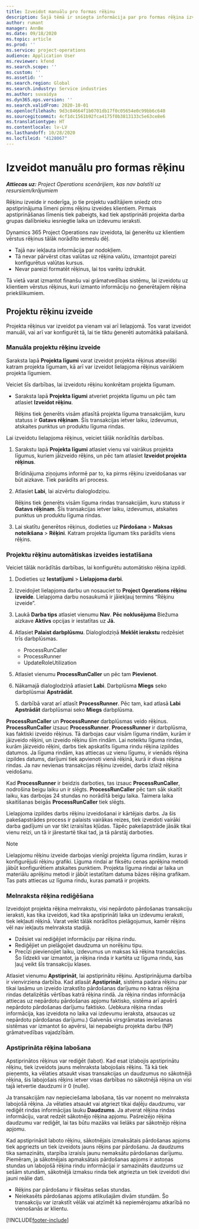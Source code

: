 ```yaml
---
title: Izveidot manuālu pro formas rēķinu
description: Šajā tēmā ir sniegta informācija par pro formas rēķina izveidi.
author: rumant
manager: AnnBe
ms.date: 09/18/2020
ms.topic: article
ms.prod: ''
ms.service: project-operations
audience: Application User
ms.reviewer: kfend
ms.search.scope: ''
ms.custom: ''
ms.assetid: ''
ms.search.region: Global
ms.search.industry: Service industries
ms.author: suvaidya
ms.dyn365.ops.version: ''
ms.search.validFrom: 2020-10-01
ms.openlocfilehash: 9d3c84664f1b0701db17f0c05654e0c99bb6c640
ms.sourcegitcommit: 4cf1dc1561b92fca4175f0b3813133c5e63ce8e6
ms.translationtype: HT
ms.contentlocale: lv-LV
ms.lasthandoff: 10/28/2020
ms.locfileid: "4128067"
---
```

# <a name="create-a-manual-proforma-invoice"></a>Izveidot manuālu pro formas rēķinu

_**Attiecas uz:** Project Operations scenārijiem, kas nav balstīti uz resursiem/krājumiem_

Rēķinu izveide ir noderīga, jo tie projektu vadītājiem sniedz otro apstiprinājuma līmeni pirms rēķinu izveides klientiem. Pirmais apstiprināšanas līmenis tiek pabeigts, kad tiek apstiprināti projekta darba grupas dalībnieku iesniegtie laika un izdevumu ieraksti.

Dynamics 365 Project Operations nav izveidota, lai ģenerētu uz klientiem vērstus rēķinus tālāk norādīto iemeslu dēļ.

- Tajā nav iekļauta informācija par nodokļiem.
- Tā nevar pārvērst citas valūtas uz rēķina valūtu, izmantojot pareizi konfigurētus valūtas kursus.
- Nevar pareizi formatēt rēķinus, lai tos varētu izdrukāt.

Tā vietā varat izmantot finanšu vai grāmatvedības sistēmu, lai izveidotu uz klientiem vērstus rēķinus, kuri izmanto informāciju no ģenerētajiem rēķina priekšlikumiem.

## <a name="creating-project-invoices"></a>Projektu rēķinu izveide

Projekta rēķinus var izveidot pa vienam vai arī lielapjomā. Tos varat izveidot manuāli, vai arī var konfigurēt tā, lai tie tiktu ģenerēti automātikā palaišanā.

### <a name="manually-create-project-invoices"></a>Manuāla projektu rēķinu izveide 

Saraksta lapā **Projekta līgumi** varat izveidot projekta rēķinus atsevišķi katram projekta līgumam, kā arī var izveidot lielapjoma rēķinus vairākiem projekta līgumiem.

Veiciet šīs darbības, lai izveidotu rēķinu konkrētam projekta līgumam.

- Saraksta lapā **Projekta līgumi** atveriet projekta līgumu un pēc tam atlasiet **Izveidot rēķinu**.

    Rēķins tiek ģenerēts visām atlasītā projekta līguma transakcijām, kuru statuss ir **Gatavs rēķinam**. Šīs transakcijas ietver laiku, izdevumus, atskaites punktus un produktu līguma rindas.

Lai izveidotu lielapjoma rēķinus, veiciet tālāk norādītās darbības.

1. Sarakstu lapā **Projekta līgumi** atlasiet vienu vai vairākus projekta līgumus, kuriem jāizveido rēķins, un pēc tam atlasiet **Izveidot projekta rēķinus**.

    Brīdinājuma ziņojums informē par to, ka pirms rēķinu izveidošanas var būt aizkave. Tiek parādīts arī process.

2. Atlasiet **Labi**, lai aizvērtu dialoglodziņu.

    Rēķins tiek ģenerēts visām līguma rindas transakcijām, kuru statuss ir **Gatavs rēķinam**. Šīs transakcijas ietver laiku, izdevumus, atskaites punktus un produktu līguma rindas.

3. Lai skatītu ģenerētos rēķinus, dodieties uz **Pārdošana** \> **Maksas noteikšana** \> **Rēķini**. Katram projekta līgumam tiks parādīts viens rēķins.

### <a name="set-up-automated-creation-of-project-invoices"></a>Projektu rēķinu automātiskas izveides iestatīšana 

Veiciet tālāk norādītās darbības, lai konfigurētu automātisko rēķina izpildi.

1. Dodieties uz **Iestatījumi** \> **Lielapjoma darbi**.
2. Izveidojiet lielapjoma darbu un nosauciet to **Project Operations rēķinu izveide**. Lielapjoma darbu nosaukumā ir jāiekļauj termins “Rēķinu izveide”.
3. Laukā **Darba tips** atlasiet vienumu **Nav**. **Pēc noklusējuma** Biežuma aizkave **Aktīvs** opcijas ir iestatītas uz **Jā.**
4. Atlasiet **Palaist darbplūsmu**. Dialoglodziņā **Meklēt ierakstu** redzēsiet trīs darbplūsmas.

    - ProcessRunCaller
    - ProcessRunner
    - UpdateRoleUtilization

5. Atlasiet vienumu **ProcessRunCaller** un pēc tam **Pievienot**.
6. Nākamajā dialoglodziņā atlasiet **Labi**. Darbplūsma **Miegs** seko darbplūsmai **Apstrādāt**.

    5. darbībā varat arī atlasīt **ProcessRunner**. Pēc tam, kad atlasā **Labi** **Apstrādāt** darbplūsmai seko **Miegs** darbplūsma.

**ProcessRunCaller** un **ProcessRunner** darbplūsmas veido rēķinus. **ProcessRunCaller** izsauc **ProcessRunner**. **ProcessRunner** ir darbplūsma, kas faktiski izveido rēķinus. Tā darbojas caur visām līguma rindām, kurām ir jāizveido rēķini, un izveido rēķinu šīm rindām. Lai noteiktu līguma rindas, kurām jāizveido rēķini, darbs tiek apskatīts līguma rindu rēķina izpildes datumos. Ja līguma rindām, kas attiecas uz vienu līgumu, ir vienāds rēķina izpildes datums, darījumi tiek apvienoti vienā rēķinā, kurā ir divas rēķina rindas. Ja nav nevienas transakcijas rēķinu izveidei, darbs izlaiž rēķina veidošanu.

Kad **ProcessRunner** ir beidzis darboties, tas izsauc **ProcessRunCaller**, nodrošina beigu laiku un ir slēgts. **ProcessRunCaller** pēc tam sāk skaitīt laiku, kas darbojas 24 stundas no norādītā beigu laika. Taimera laika skaitīšanas beigās **ProcessRunCaller** tiek slēgts.

Lielapjoma izpildes darbs rēķinu izveidošanai ir kārtējais darbs. Ja šis pakešapstrādes process ir palaists vairākas reizes, tiek izveidoti vairāki darba gadījumi un var tikt izraisītas kļūdas. Tāpēc pakešapstrāde jāsāk tikai vienu reizi, un tā ir jārestartē tikai tad, ja tā pārstāj darboties.

> [!NOTE]
> Lielapjomu rēķinu izveide darbojas vienīgi projekta līguma rindām, kuras ir konfigurējuši rēķinu grafiki. Līguma rindai ar fiksētu cenas aprēķina metodi jābūt konfigurētiem atskaites punktiem. Projekta līguma rindai ar laika un materiālu aprēķinu metodi ir jābūt iestatītam datuma bāzes rēķina grafikam. Tas pats attiecas uz līguma rindu, kuras pamatā ir projekts.      
 
### <a name="edit-a-draft-invoice"></a>Melnraksta rēķina rediģēšana

Izveidojot projekta rēķina melnrakstu, visi nepārdoto pārdošanas transakciju ieraksti, kas tika izveidoti, kad tika apstiprināti laika un izdevumu ieraksti, tiek iekļauti rēķinā. Varat veikt tālāk norādītos pielāgojumus, kamēr rēķins vēl nav iekļauts melnraksta stadijā.

- Dzēsiet vai rediģējiet informāciju par rēķina rindu.
- Rediģējiet un pielāgojiet daudzuma un norēķinu tipu.
- Precīzi pievienojiet laiku, izdevumus un maksas kā rēķina transakcijas. Šo līdzekli var izmantot, ja rēķina rinda ir kartēta uz līguma rindu, kas ļauj veikt šīs transakciju klases.

Atlasiet vienumu **Apstiprināt**, lai apstiprinātu rēķinu. Apstiprinājuma darbība ir vienvirziena darbība. Kad atlasāt **Apstiprināt**, sistēma padara rēķinu par tikai lasāmu un izveido izrakstīto pārdošanas darījumu no katras rēķina rindas detalizētās vērtības katrā rēķina rindā. Ja rēķina rindas informācija attiecas uz nepārdotu pārdošanas apjomu faktisko, sistēma arī apvērš nepārdoto pārdošanas darījumu faktisko. (Jebkura rēķina rindas informācija, kas izveidota no laika vai izdevumu ieraksta, atsaucas uz nepārdotu pārdošanas darījumu.) Galvenās virsgrāmatas ieviešanas sistēmas var izmantot šo apvērsi, lai nepabeigtu projekta darbu (NP) grāmatvedības vajadzībām.

### <a name="correct-a-confirmed-invoice"></a>Apstiprināta rēķina labošana

Apstiprinātos rēķinus var rediģēt (labot). Kad esat izlabojis apstiprinātu rēķinu, tiek izveidots jauns melnraksta labojošais rēķins. Tā kā tiek pieņemts, ka vēlaties atsaukt visas transakcijas un daudzumus no sākotnējā rēķina, šis labojošais rēķins ietver visas darbības no sākotnējā rēķina un visi tajā ietvertie daudzumi ir 0 (nulle).

Ja transakcijām nav nepieciešama labošana, tās var noņemt no melnraksta labojošā rēķina. Ja vēlaties atsaukt vai atgriezt tikai daļēju daudzumu, var rediģēt rindas informācijas lauku **Daudzums**. Ja atverat rēķina rindas informāciju, varat redzēt sākotnējo rēķina apjomu. Pašreizējo rēķina daudzumu var rediģēt, lai tas būtu mazāks vai lielāks par sākotnējo rēķina apjomu.

Kad apstiprināsit laboto rēķinu, sākotnējais izmaksātais pārdošanas apjoms tiek apgriezts un tiek izveidots jauns rēķins par pārdošanu. Ja daudzums tika samazināts, starpība izraisīs jaunu nemaksātu pārdošanas darījumu. Piemēram, ja sākotnējais apmaksātais pārdošanas apjoms ir astoņas stundas un labojošā rēķina rindu informācijai ir samazināts daudzums uz sešām stundām, sākotnējā izmaksu rinda tiek atgriezta un tiek izveidoti divi jauni reālie dati.

- Rēķins par pārdošanu ir fiksētas sešas stundas.
- Neiekasēts pārdošanas apjoms atlikušajām divām stundām. Šo transakciju var izrakstīt vēlāk vai atzīmēt kā nepiemērojamu atkarībā no vienošanās ar klientu.


[!INCLUDE[footer-include](../includes/footer-banner.md)]